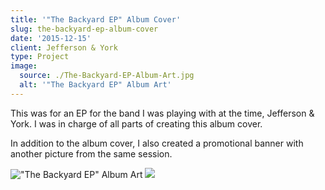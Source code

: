 ```yaml
---
title: '"The Backyard EP" Album Cover'
slug: the-backyard-ep-album-cover
date: '2015-12-15'
client: Jefferson & York
type: Project
image:
  source: ./The-Backyard-EP-Album-Art.jpg
  alt: '"The Backyard EP" Album Art'
---
```


This was for an EP for the band I was playing with at the time, Jefferson & York. I was in charge of all parts of creating this album cover.

In addition to the album cover, I also created a promotional banner with another picture from the same session.

!["The Backyard EP" Album Art](./The-Backyard-EP-Album-Art.jpg)
![](./Jefferson--York---Backyard-EP-promotional-banner.jpg)